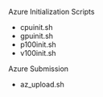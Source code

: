 Azure Initialization Scripts

 - cpuinit.sh
 - gpuinit.sh
 - p100init.sh
 - v100init.sh

Azure Submission
 - az_upload.sh
